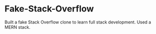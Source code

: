 # Fake-Stack-Overflow
Built a fake Stack Overflow clone to learn full stack development. Used a MERN stack.
